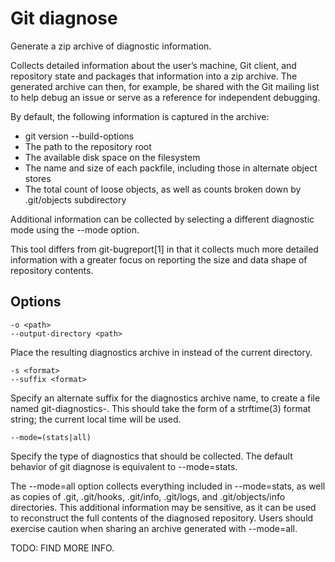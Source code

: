 # Git diagnose

Generate a zip archive of diagnostic information.

Collects detailed information about the user’s machine, Git client, and repository state and packages that information into a zip archive. The generated archive can then, for example, be shared with the Git mailing list to help debug an issue or serve as a reference for independent debugging.

By default, the following information is captured in the archive:

- git version --build-options
- The path to the repository root
- The available disk space on the filesystem
- The name and size of each packfile, including those in alternate object stores
- The total count of loose objects, as well as counts broken down by .git/objects subdirectory

Additional information can be collected by selecting a different diagnostic mode using the --mode option.

This tool differs from git-bugreport[1] in that it collects much more detailed information with a greater focus on reporting the size and data shape of repository contents.

## Options

```
-o <path>
--output-directory <path>
```

Place the resulting diagnostics archive in <path> instead of the current directory.

```
-s <format>
--suffix <format>
```

Specify an alternate suffix for the diagnostics archive name, to create a file named git-diagnostics-<formatted suffix>. This should take the form of a strftime(3) format string; the current local time will be used.

```
--mode=(stats|all)
```

Specify the type of diagnostics that should be collected. The default behavior of git diagnose is equivalent to --mode=stats.

The --mode=all option collects everything included in --mode=stats, as well as copies of .git, .git/hooks, .git/info, .git/logs, and .git/objects/info directories. This additional information may be sensitive, as it can be used to reconstruct the full contents of the diagnosed repository. Users should exercise caution when sharing an archive generated with --mode=all.

TODO: FIND MORE INFO.
